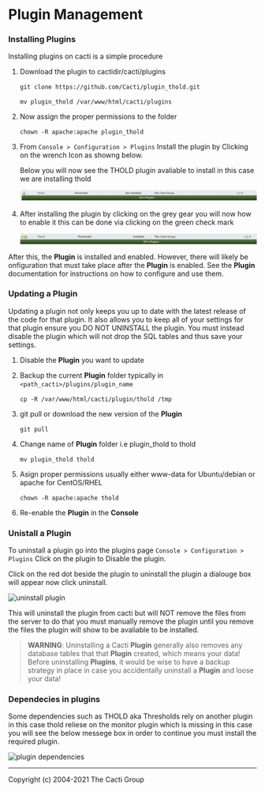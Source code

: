 # Plugin Management

### Installing Plugins

Installing plugins on cacti is a simple procedure

1) Download the plugin to cactidir/cacti/plugins

    ```console
    git clone https://github.com/Cacti/plugin_thold.git
    ```

    ```console
    mv plugin_thold /var/www/html/cacti/plugins
    ```

2) Now assign the proper permissions to the folder

    ```console
    chown -R apache:apache plugin_thold
    ```

3) From `Console > Configuration > Plugins` Install the plugin
  by Clicking on the wrench Icon as showng below.

    Below you will now see the THOLD plugin avaliable to install in this case we are
    installing thold

    ![thold plugin](images/cacti_thold_plugin_install.JPG)

4) After installing the plugin by clicking on the grey gear you will now how
  to enable it this can be done via clicking on the green check mark

    ![thold plugin enable](images/cacti_thold_enable.JPG)
  
After this, the **Plugin** is installed and enabled.  However, there 
will likely be onfiguration that must take place after the **Plugin**
is enabled.  See the **Plugin** documentation for instructions on how
to configure and use them.

### Updating a Plugin

Updating a plugin not only keeps you up to date with the latest release of the
code for that plugin. It also allows you to keep all of your settings for that
plugin ensure you DO NOT UNINSTALL the plugin.  You must instead disable the
plugin which will not drop the SQL tables and thus save your settings.

1) Disable the **Plugin** you want to update

2) Backup the current **Plugin** folder typically in 
  `<path_cacti>/plugins/plugin_name`

      ```console
    cp -R /var/www/html/cacti/plugin/thold /tmp
    ```

3) git pull or download the new version of the **Plugin**

    ```console
    git pull
    ```

4) Change name of **Plugin** folder i.e plugin_thold to thold

    ```console
    mv plugin_thold thold
    ```

5) Asign proper permissions usually either www-data for Ubuntu/debian or
  apache for CentOS/RHEL

    ```console
    chown -R apache:apache thold
    ```

6) Re-enable the **Plugin** in the **Console**

### Unistall a Plugin

To uninstall a plugin go into the plugins page 
`Console > Configuration > Plugins` Click on the plugin to 
Disable the plugin.

Click on the red dot beside the plugin to uninstall the plugin a dialouge box
will appear now click uninstall.

![uninstall plugin](images/plugins-uninstall.png)

This will uninstall the plugin from cacti but will NOT remove the files from the
server to do that you must manually remove the plugin until you remove the files
the plugin will show to be avaliable to be installed.

> **WARNING**: Uninstalling a Cacti **Plugin** generally also removes any database
> tables that that **Plugin** created, which means your data!  Before uninstalling
> **Plugins**, it would be wise to have a backup strategy in place in case you
> accidentally uninstall a **Plugin** and loose your data!

### Dependecies in plugins

Some dependencies such as THOLD aka Thresholds rely on another plugin in this
case thold reliese on the monitor plugin which is missing in this case you will
see the below messege box in order to continue you must install the required
plugin.

![plugin dependencies](images/plugins-dependencies.png)

---
Copyright (c) 2004-2021 The Cacti Group
